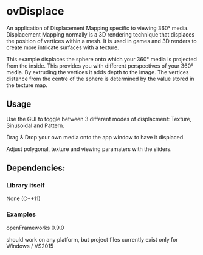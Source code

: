 # ovDisplace
An application of Displacement Mapping specific to viewing 360° media. Displacement Mapping normally is a 3D rendering technique that displaces the position of vertices within a mesh. It is used in games and 3D renders to create more intricate surfaces with a texture. 

This example displaces the sphere onto which your 360° media is projected from the inside. This provides you with different perspectives of your 360° media. By extruding the vertices it adds depth to the image. The vertices distance from the centre of the sphere is determined by the value stored in the texture map.


## Usage
Use the GUI to toggle between 3 different modes of displacment: Texture, Sinusoidal and Pattern.

Drag & Drop your own media onto the app window to have it displaced.

Adjust polygonal, texture and viewing paramaters with the sliders.

## Dependencies:
### Library itself
None (C++11)

### Examples
openFrameworks 0.9.0

should work on any platform, but project files currently exist only for Windows / VS2015
